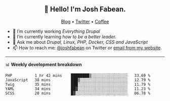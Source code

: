 <h2 align="center">👋 Hello! I'm Josh Fabean.</h2>
<p align="center">
  <a href="https://joshfabean.com">Blog</a> •
  <a href="https://twitter.com/fabean">Twitter</a> •
  <a href="https://www.buymeacoffee.com/LSxne6Yr4">Coffee</a>
</p>

- 🔭 I’m currently working *Everything Drupal*
- 🌱 I’m currently learning *how to be a better leader.*
- 💬 Ask me about *Drupal, Linux, PHP, Docker, CSS and JavaScript*
- 📫 How to reach me: [@joshfabean](https://twitter.com/joshfabean) on Twitter or [email from my website](https://joshfabean.com).

-------

📊 **Weekly development breakdown**
<!--START_SECTION:waka-->
```text
PHP          1 hr 42 mins    ████████▒░░░░░░░░░░░░░░░░   33.69 % 
JavaScript   38 mins         ███▒░░░░░░░░░░░░░░░░░░░░░   12.79 % 
Twig         35 mins         ███░░░░░░░░░░░░░░░░░░░░░░   11.79 % 
YAML         34 mins         ██▓░░░░░░░░░░░░░░░░░░░░░░   11.23 % 
SCSS         20 mins         █▓░░░░░░░░░░░░░░░░░░░░░░░   06.78 % 
```
<!--END_SECTION:waka-->

<!--
**fabean/fabean** is a ✨ _special_ ✨ repository because its `README.md` (this file) appears on your GitHub profile.

Here are some ideas to get you started:

- 🔭 I’m currently working on ...
- 🌱 I’m currently learning ...
- 👯 I’m looking to collaborate on ...
- 🤔 I’m looking for help with ...
- 💬 Ask me about ...
- 📫 How to reach me: ...
- 😄 Pronouns: ...
- ⚡ Fun fact: ...
-->
